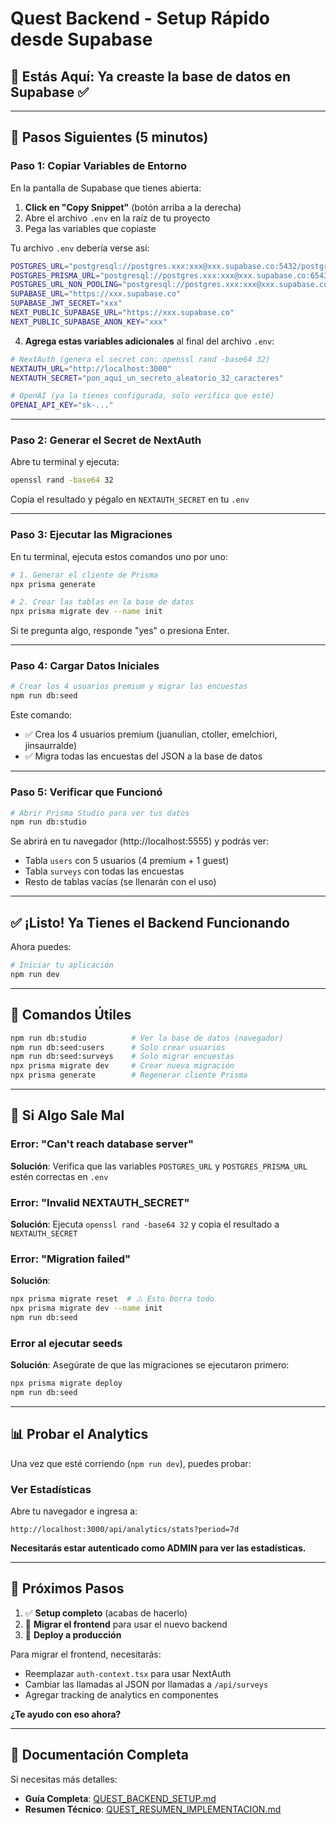 # Quest Backend - Setup Rápido desde Supabase

## 📍 Estás Aquí: Ya creaste la base de datos en Supabase ✅

---

## 🚀 Pasos Siguientes (5 minutos)

### Paso 1: Copiar Variables de Entorno

En la pantalla de Supabase que tienes abierta:

1. **Click en "Copy Snippet"** (botón arriba a la derecha)
2. Abre el archivo `.env` en la raíz de tu proyecto
3. Pega las variables que copiaste

Tu archivo `.env` debería verse así:

```bash
POSTGRES_URL="postgresql://postgres.xxx:xxx@xxx.supabase.co:5432/postgres"
POSTGRES_PRISMA_URL="postgresql://postgres.xxx:xxx@xxx.supabase.co:6543/postgres?pgbouncer=true"
POSTGRES_URL_NON_POOLING="postgresql://postgres.xxx:xxx@xxx.supabase.co:5432/postgres"
SUPABASE_URL="https://xxx.supabase.co"
SUPABASE_JWT_SECRET="xxx"
NEXT_PUBLIC_SUPABASE_URL="https://xxx.supabase.co"
NEXT_PUBLIC_SUPABASE_ANON_KEY="xxx"
```

4. **Agrega estas variables adicionales** al final del archivo `.env`:

```bash
# NextAuth (genera el secret con: openssl rand -base64 32)
NEXTAUTH_URL="http://localhost:3000"
NEXTAUTH_SECRET="pon_aqui_un_secreto_aleatorio_32_caracteres"

# OpenAI (ya la tienes configurada, solo verifica que esté)
OPENAI_API_KEY="sk-..."
```

---

### Paso 2: Generar el Secret de NextAuth

Abre tu terminal y ejecuta:

```bash
openssl rand -base64 32
```

Copia el resultado y pégalo en `NEXTAUTH_SECRET` en tu `.env`

---

### Paso 3: Ejecutar las Migraciones

En tu terminal, ejecuta estos comandos uno por uno:

```bash
# 1. Generar el cliente de Prisma
npx prisma generate

# 2. Crear las tablas en la base de datos
npx prisma migrate dev --name init
```

Si te pregunta algo, responde "yes" o presiona Enter.

---

### Paso 4: Cargar Datos Iniciales

```bash
# Crear los 4 usuarios premium y migrar las encuestas
npm run db:seed
```

Este comando:
- ✅ Crea los 4 usuarios premium (juanulian, ctoller, emelchiori, jinsaurralde)
- ✅ Migra todas las encuestas del JSON a la base de datos

---

### Paso 5: Verificar que Funcionó

```bash
# Abrir Prisma Studio para ver tus datos
npm run db:studio
```

Se abrirá en tu navegador (http://localhost:5555) y podrás ver:
- Tabla `users` con 5 usuarios (4 premium + 1 guest)
- Tabla `surveys` con todas las encuestas
- Resto de tablas vacías (se llenarán con el uso)

---

## ✅ ¡Listo! Ya Tienes el Backend Funcionando

Ahora puedes:

```bash
# Iniciar tu aplicación
npm run dev
```

---

## 🔧 Comandos Útiles

```bash
npm run db:studio          # Ver la base de datos (navegador)
npm run db:seed:users      # Solo crear usuarios
npm run db:seed:surveys    # Solo migrar encuestas
npx prisma migrate dev     # Crear nueva migración
npx prisma generate        # Regenerar cliente Prisma
```

---

## 🐛 Si Algo Sale Mal

### Error: "Can't reach database server"
**Solución**: Verifica que las variables `POSTGRES_URL` y `POSTGRES_PRISMA_URL` estén correctas en `.env`

### Error: "Invalid NEXTAUTH_SECRET"
**Solución**: Ejecuta `openssl rand -base64 32` y copia el resultado a `NEXTAUTH_SECRET`

### Error: "Migration failed"
**Solución**:
```bash
npx prisma migrate reset  # ⚠️ Esto borra todo
npx prisma migrate dev --name init
npm run db:seed
```

### Error al ejecutar seeds
**Solución**: Asegúrate de que las migraciones se ejecutaron primero:
```bash
npx prisma migrate deploy
npm run db:seed
```

---

## 📊 Probar el Analytics

Una vez que esté corriendo (`npm run dev`), puedes probar:

### Ver Estadísticas
Abre tu navegador e ingresa a:
```
http://localhost:3000/api/analytics/stats?period=7d
```

**Necesitarás estar autenticado como ADMIN para ver las estadísticas.**

---

## 🎯 Próximos Pasos

1. ✅ **Setup completo** (acabas de hacerlo)
2. 🔄 **Migrar el frontend** para usar el nuevo backend
3. 🚀 **Deploy a producción**

Para migrar el frontend, necesitarás:
- Reemplazar `auth-context.tsx` para usar NextAuth
- Cambiar las llamadas al JSON por llamadas a `/api/surveys`
- Agregar tracking de analytics en componentes

**¿Te ayudo con eso ahora?**

---

## 📖 Documentación Completa

Si necesitas más detalles:
- **Guía Completa**: [QUEST_BACKEND_SETUP.md](QUEST_BACKEND_SETUP.md)
- **Resumen Técnico**: [QUEST_RESUMEN_IMPLEMENTACION.md](QUEST_RESUMEN_IMPLEMENTACION.md)
